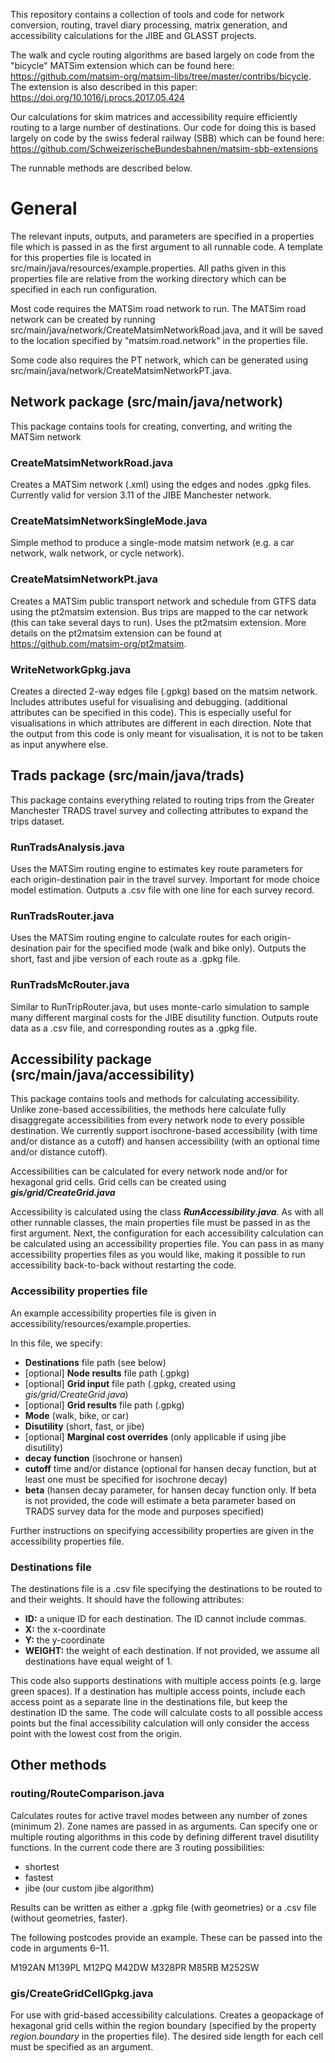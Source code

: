 This repository contains a collection of tools and code for network 
conversion, routing, travel diary processing, matrix generation, and accessibility calculations for 
the JIBE and GLASST projects.

The walk and cycle routing algorithms are based largely on code from the "bicycle" MATSim extension which
can be found here: https://github.com/matsim-org/matsim-libs/tree/master/contribs/bicycle.
The extension is also described in this paper: https://doi.org/10.1016/j.procs.2017.05.424

Our calculations for skim matrices and accessibility require efficiently routing to a large number of destinations.
Our code for doing this is based largely on code by the swiss federal railway (SBB) which can be found here:
https://github.com/SchweizerischeBundesbahnen/matsim-sbb-extensions

The runnable methods are described below.

# General

The relevant inputs, outputs, and parameters are specified in a properties file which is passed in as the first argument to all runnable code. A template for this properties file is located in src/main/java/resources/example.properties. All paths given in this properties file are relative from the working directory which can be specified in each run configuration.

Most code requires the MATSim road network to run. The MATSim road network can be created by running src/main/java/network/CreateMatsimNetworkRoad.java, and it will be saved to the location specified by "matsim.road.network" in the properties file.

Some code also requires the PT network, which can be generated using src/main/java/network/CreateMatsimNetworkPT.java.

## Network package (src/main/java/network)

This package contains tools for creating, converting, and writing the MATSim network

### CreateMatsimNetworkRoad.java

Creates a MATSim network (.xml) using the edges and nodes .gpkg files. Currently valid for version 3.11 of the JIBE Manchester network.

### CreateMatsimNetworkSingleMode.java

Simple method to produce a single-mode matsim network (e.g. a car network, walk network, or cycle network).

### CreateMatsimNetworkPt.java

Creates a MATSim public transport network and schedule from GTFS data using the pt2matsim extension. Bus trips are mapped to the car network (this can take several days to run). Uses the pt2matsim extension. More details on the pt2matsim extension can be found at https://github.com/matsim-org/pt2matsim.

### WriteNetworkGpkg.java

Creates a directed 2-way edges file (.gpkg) based on the matsim network. Includes attributes useful for visualising and debugging.
(additional attributes can be specified in this code).
This is especially useful for visualisations in which attributes are different in each direction.
Note that the output from this code is only meant for visualisation, it is not to be taken as input anywhere else.

## Trads package (src/main/java/trads)
This package contains everything related to routing trips from the Greater Manchester TRADS travel survey and collecting attributes to expand the trips dataset.

### RunTradsAnalysis.java

Uses the MATSim routing engine to estimates key route parameters for each origin-destination pair in the travel survey. 
Important for mode choice model estimation. Outputs a .csv file with one line for each survey record.

### RunTradsRouter.java

Uses the MATSim routing engine to calculate routes for each origin-desination pair for the specified mode (walk and bike only). 
Outputs the short, fast and jibe version of each route as a .gpkg file.

### RunTradsMcRouter.java

Similar to RunTripRouter.java, but uses monte-carlo simulation to sample many different marginal costs for the JIBE disutility function. 
Outputs route data as a .csv file, and corresponding routes as a .gpkg file.

## Accessibility package (src/main/java/accessibility)

This package contains tools and methods for calculating accessibility. 
Unlike zone-based accessibilities, the methods here calculate fully disaggregate accessibilities from every network node to every possible destination. 
We currently support isochrone-based accessibility (with time and/or distance as a cutoff) and hansen accessibility (with an optional time and/or distance cutoff).

Accessibilities can be calculated for every network node and/or for hexagonal grid cells.
Grid cells can be created using **_gis/grid/CreateGrid.java_**

Accessibility is calculated using the class **_RunAccessibility.java_**. 
As with all other runnable classes, the main properties file must be passed in as the first argument. 
Next, the configuration for each accessibility calculation can be calculated using an accessibility properties file. 
You can pass in as many accessibility properties files as you would like, making it possible to run accessibility back-to-back without restarting the code.

### Accessibility properties file

An example accessibility properties file is given in accessibility/resources/example.properties.

In this file, we specify:
- **Destinations** file path (see below)
- [optional] **Node results** file path (.gpkg)
- [optional] **Grid input** file path (.gpkg, created using _gis/grid/CreateGrid.java_)
- [optional] **Grid results** file path (.gpkg)
- **Mode** (walk, bike, or car)
- **Disutility** (short, fast, or jibe)
- [optional] **Marginal cost overrides** (only applicable if using jibe disutility)
- **decay function** (isochrone or hansen)
- **cutoff** time and/or distance (optional for hansen decay function, but at least one must be specified for isochrone decay)
- **beta** (hansen decay parameter, for hansen decay function only. If beta is not provided, the code will estimate a beta parameter based on TRADS survey data for the mode and purposes specified)

Further instructions on specifying accessibility properties are given in the accessibility properties file. 

### Destinations file

The destinations file is a .csv file specifying the destinations to be routed to and their weights. 
It should have the following attributes:
 
 - **ID:** a unique ID for each destination. The ID cannot include commas.
 - **X:** the x-coordinate
 - **Y:** the y-coordinate
 - **WEIGHT:** the weight of each destination. If not provided, we assume all destinations have equal weight of 1.
 
This code also supports destinations with multiple access points (e.g. large green spaces). 
If a destination has multiple access points, include each access point as a separate line in the destinations file, but keep the destination ID the same.
The code will calculate costs to all possible access points but the final accessibility calculation will only consider the access point with the lowest cost from the origin.

## Other methods

### routing/RouteComparison.java

Calculates routes for active travel modes between any number of zones (minimum 2). Zone names are passed in as arguments. 
Can specify one or multiple routing algorithms in this code by defining different travel disutility functions. 
In the current code there are 3 routing possibilities:
- shortest
- fastest
- jibe (our custom jibe algorithm)

Results can be written as either a .gpkg file (with geometries) or a .csv file (without geometries, faster). 

The following postcodes provide an example. These can be passed into the code in arguments 6–11.

M192AN
M139PL
M12PQ
M42DW
M328PR
M85RB
M252SW

### gis/CreateGridCellGpkg.java
For use with grid-based accessibility calculations.
Creates a geopackage of hexagonal grid cells within the region boundary
(specified by the property _region.boundary_ in the properties file).
The desired side length for each cell must be specified as an argument.
